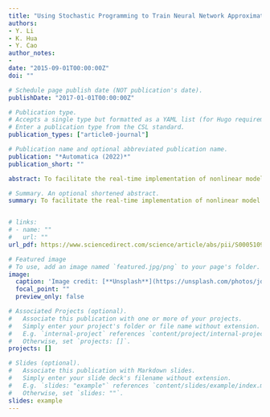 ```yaml
---
title: "Using Stochastic Programming to Train Neural Network Approximation of Nonlinear MPC Laws."
authors:
- Y. Li
- K. Hua
- Y. Cao
author_notes:
- 
date: "2015-09-01T00:00:00Z"
doi: ""

# Schedule page publish date (NOT publication's date).
publishDate: "2017-01-01T00:00:00Z"

# Publication type.
# Accepts a single type but formatted as a YAML list (for Hugo requirements).
# Enter a publication type from the CSL standard.
publication_types: ["article0-journal"]

# Publication name and optional abbreviated publication name.
publication: "*Automatica (2022)*"
publication_short: ""

abstract: To facilitate the real-time implementation of nonlinear model predictive control (NMPC), this paper proposes a deep learning-based NMPC scheme, in which the NMPC law is approximated via a deep neural network (DNN). To optimize the DNN controller, a novel “optimize and train” architecture is designed, where the processes of data generation and neural network training are combined together to result in a single large-scale stochastic optimization problem. Unlike the conventional “optimize then train” approach, our proposed one directly optimizes the closed-loop performance of the DNN controller over a finite horizon for a number of initial states. The important features of our proposed scheme are that it can deal with set-valued optimal MPC input, and a probabilistic guarantee of constraint satisfaction can be concluded for the closed-loop system without simulating the DNN controller. With our proposed scheme, an increased number of training scenarios leads to improved constraint satisfaction of the derived DNN controller, which is not necessarily true for the “optimize then train” approach. Statistical approaches for validating closed-loop control performance are also discussed. Furthermore, computational methods are introduced to efficiently solve the resulting stochastic optimization problem. The effectiveness of the proposed scheme is extensively illustrated with several numerical simulations. Compared with the conventional “optimize then train” approach, our proposed approach exhibits better closed-loop constraint satisfaction for all considered case studies.

# Summary. An optional shortened abstract.
summary: To facilitate the real-time implementation of nonlinear model predictive control (NMPC), this paper proposes a deep learning-based NMPC scheme, in which the NMPC law is approximated via a deep neural network (DNN)...


# links:
# - name: ""
#   url: ""
url_pdf: https://www.sciencedirect.com/science/article/abs/pii/S0005109822005295?via%3Dihub

# Featured image
# To use, add an image named `featured.jpg/png` to your page's folder. 
image:
  caption: 'Image credit: [**Unsplash**](https://unsplash.com/photos/jdD8gXaTZsc)'
  focal_point: ""
  preview_only: false

# Associated Projects (optional).
#   Associate this publication with one or more of your projects.
#   Simply enter your project's folder or file name without extension.
#   E.g. `internal-project` references `content/project/internal-project/index.md`.
#   Otherwise, set `projects: []`.
projects: []

# Slides (optional).
#   Associate this publication with Markdown slides.
#   Simply enter your slide deck's filename without extension.
#   E.g. `slides: "example"` references `content/slides/example/index.md`.
#   Otherwise, set `slides: ""`.
slides: example
---
```


 
 
